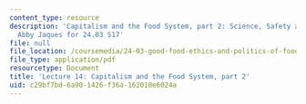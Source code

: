 ```yaml
---
content_type: resource
description: 'Capitalism and the Food System, part 2: Science, Safety and Health by
  Abby Jaques for 24.03 S17'
file: null
file_location: /coursemedia/24-03-good-food-ethics-and-politics-of-food-spring-2017/c29bf7bd6a901426f36a162010e6024a_MIT24_03S17_lec14.pdf
file_type: application/pdf
resourcetype: Document
title: 'Lecture 14: Capitalism and the Food System, part 2'
uid: c29bf7bd-6a90-1426-f36a-162010e6024a
---
```


